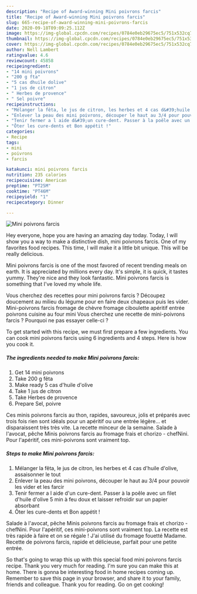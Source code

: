 ```yaml
---
description: "Recipe of Award-winning Mini poivrons farcis"
title: "Recipe of Award-winning Mini poivrons farcis"
slug: 665-recipe-of-award-winning-mini-poivrons-farcis
date: 2020-09-18T09:09:25.112Z
image: https://img-global.cpcdn.com/recipes/0784e0eb29675ec5/751x532cq70/mini-poivrons-farcis-photo-principale-de-la-recette.jpg
thumbnail: https://img-global.cpcdn.com/recipes/0784e0eb29675ec5/751x532cq70/mini-poivrons-farcis-photo-principale-de-la-recette.jpg
cover: https://img-global.cpcdn.com/recipes/0784e0eb29675ec5/751x532cq70/mini-poivrons-farcis-photo-principale-de-la-recette.jpg
author: Nell Lambert
ratingvalue: 4.6
reviewcount: 45858
recipeingredient:
- "14 mini poivrons"
- "200 g fta"
- "5 cas dhuile dolive"
- "1 jus de citron"
- " Herbes de provence"
- " Sel poivre"
recipeinstructions:
- "Mélanger la fêta, le jus de citron, les herbes et 4 cas d&#39;huile d&#39;olive, assaisonner le tout"
- "Enlever la peau des mini poivrons, découper le haut au 3/4 pour pouvoir les vider et les farcir"
- "Tenir fermer a l aide d&#39;un cure-dent. Passer à la poêle avec un filet d&#39;huile d&#39;olive 5 min à feu doux et laisser refroidir sur un papier absorbant"
- "Ôter les cure-dents et Bon appétit !"
categories:
- Recipe
tags:
- mini
- poivrons
- farcis

katakunci: mini poivrons farcis 
nutrition: 235 calories
recipecuisine: American
preptime: "PT25M"
cooktime: "PT46M"
recipeyield: "1"
recipecategory: Dinner

---
```



![Mini poivrons farcis](https://img-global.cpcdn.com/recipes/0784e0eb29675ec5/751x532cq70/mini-poivrons-farcis-photo-principale-de-la-recette.jpg)

Hey everyone, hope you are having an amazing day today. Today, I will show you a way to make a distinctive dish, mini poivrons farcis. One of my favorites food recipes. This time, I will make it a little bit unique. This will be really delicious.

Mini poivrons farcis is one of the most favored of recent trending meals on earth. It is appreciated by millions every day. It's simple, it is quick, it tastes yummy. They're nice and they look fantastic. Mini poivrons farcis is something that I've loved my whole life.

Vous cherchez des recettes pour mini poivrons farcis ? Découpez doucement au milieu du légume pour en faire deux chapeaux puis les vider. Mini-poivrons farcis fromage de chèvre fromage ciboulette apéritif entrée poivrons cuisine au four mini Vous cherchez une recette de mini-poivrons farcis ? Pourquoi ne pas essayer celle-ci ?


To get started with this recipe, we must first prepare a few ingredients. You can cook mini poivrons farcis using 6 ingredients and 4 steps. Here is how you cook it.

<!--inarticleads1-->

##### The ingredients needed to make Mini poivrons farcis:

1. Get 14 mini poivrons
1. Take 200 g fêta
1. Make ready 5 cas d&#39;huile d&#39;olive
1. Take 1 jus de citron
1. Take  Herbes de provence
1. Prepare  Sel, poivre


Ces minis poivrons farcis au thon, rapides, savoureux, jolis et préparés avec trois fois rien sont idéals pour un apéritif ou une entrée légère… et disparaissent très très vite. La recette minceur de la semaine. Salade à l&#39;avocat, pêche Minis poivrons farcis au fromage frais et chorizo - chefNini. Pour l&#39;apéritif, ces mini-poivrons sont vraiment top. 

<!--inarticleads2-->

##### Steps to make Mini poivrons farcis:

1. Mélanger la fêta, le jus de citron, les herbes et 4 cas d&#39;huile d&#39;olive, assaisonner le tout
1. Enlever la peau des mini poivrons, découper le haut au 3/4 pour pouvoir les vider et les farcir
1. Tenir fermer a l aide d&#39;un cure-dent. Passer à la poêle avec un filet d&#39;huile d&#39;olive 5 min à feu doux et laisser refroidir sur un papier absorbant
1. Ôter les cure-dents et Bon appétit !


Salade à l&#39;avocat, pêche Minis poivrons farcis au fromage frais et chorizo - chefNini. Pour l&#39;apéritif, ces mini-poivrons sont vraiment top. La recette est très rapide à faire et on se régale ! J&#39;ai utilisé du fromage fouetté Madame. Recette de poivrons farcis, rapide et délicieuse, parfait pour une petite entrée. 

So that's going to wrap this up with this special food mini poivrons farcis recipe. Thank you very much for reading. I'm sure you can make this at home. There is gonna be interesting food in home recipes coming up. Remember to save this page in your browser, and share it to your family, friends and colleague. Thank you for reading. Go on get cooking!
